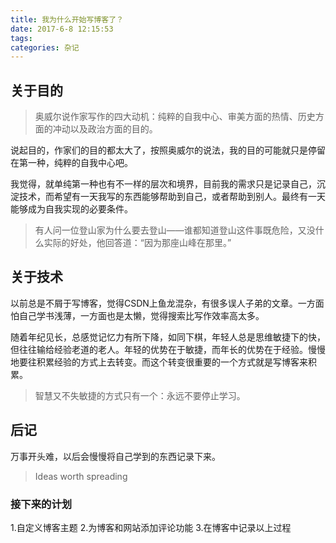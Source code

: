 ```yaml
---
title: 我为什么开始写博客了？
date: 2017-6-8 12:15:53
tags: 
categories: 杂记
---
```



## 关于目的
> 奥威尔说作家写作的四大动机：纯粹的自我中心、审美方面的热情、历史方面的冲动以及政治方面的目的。

说起目的，作家们的目的都太大了，按照奥威尔的说法，我的目的可能就只是停留在第一种，纯粹的自我中心吧。

我觉得，就单纯第一种也有不一样的层次和境界，目前我的需求只是记录自己，沉淀技术，而希望有一天我写的东西能够帮助到自己，或者帮助到别人。最终有一天能够成为自我实现的必要条件。

> 有人问一位登山家为什么要去登山——谁都知道登山这件事既危险，又没什么实际的好处，他回答道：“因为那座山峰在那里。”

## 关于技术
以前总是不屑于写博客，觉得CSDN上鱼龙混杂，有很多误人子弟的文章。一方面怕自己学书浅薄，一方面也是太懒，觉得搜索比写作效率高太多。

随着年纪见长，总感觉记忆力有所下降，如同下棋，年轻人总是思维敏捷下的快，但往往输给经验老道的老人。年轻的优势在于敏捷，而年长的优势在于经验。慢慢地要往积累经验的方式上去转变。而这个转变很重要的一个方式就是写博客来积累。

> 智慧又不失敏捷的方式只有一个：永远不要停止学习。

## 后记
万事开头难，以后会慢慢将自己学到的东西记录下来。
> Ideas worth spreading

### 接下来的计划
1.自定义博客主题
2.为博客和网站添加评论功能
3.在博客中记录以上过程